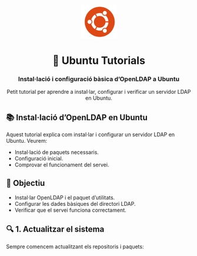 <div align="center"> 
  
  <img src="/img/logo_ubuntu.png" alt="Logo Ubuntu" width="100"/>

# 🐧 Ubuntu Tutorials
### Instal·lació i configuració bàsica d’OpenLDAP a Ubuntu

Petit tutorial per aprendre a instal·lar, configurar i verificar un servidor LDAP en Ubuntu.

</div>

## 📚 Instal·lació d’OpenLDAP en Ubuntu

Aquest tutorial explica com instal·lar i configurar un servidor LDAP en Ubuntu.
Veurem:

- Instal·lació de paquets necessaris.
- Configuració inicial.
- Comprovar el funcionament del servei.

## 🧩 Objectiu

- Instal·lar OpenLDAP i el paquet d’utilitats.
- Configurar les dades bàsiques del directori LDAP.
- Verificar que el servei funciona correctament.

## 🔍 1. Actualitzar el sistema

Sempre comencem actualitzant els repositoris i paquets:

